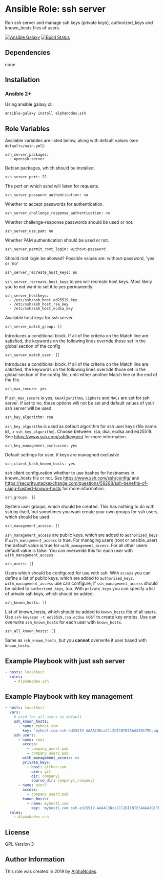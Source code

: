 # Ansible Role: ssh server

Run ssh server and manage ssh keys (private keys), authorized_keys and known_hosts files of users.

[![Ansible Galaxy](https://img.shields.io/badge/galaxy-alphanodes.ssh-660198.svg)](https://galaxy.ansible.com/AlphaNodes/ssh)
[![Build Status](https://travis-ci.org/AlphaNodes/ansible-ssh.svg?branch=master)](https://travis-ci.org/AlphaNodes/ansible-ssh)

## Dependencies

  none

## Installation

### Ansible 2+

Using ansible galaxy cli:

```bash
ansible-galaxy install alphanodes.ssh
```

## Role Variables

Available variables are listed below, along with default values (see `defaults/main.yml`):

```
ssh_server_packages:
  - openssh-server
```

Debian packages, which should be installed.


```
ssh_server_port: 22
```

The port on which sshd will listen for requests.


```
ssh_server_password_authentication: no
```

Whether to accept passwords for authentication.

```
ssh_server_challenge_response_authentication: no
```

Whether challenge-response passwords should be used or not.


```
ssh_server_use_pam: no
```

Whether PAM authentication should be used or not.


```
ssh_server_permit_root_login: without-password
```

Should root login be allowed? Possible values are: without-password, 'yes' or 'no'


```
ssh_server_recreate_host_keys: no
```

`ssh_server_recreate_host_keys` to yes will recreate host keys. Most likely you to not want to set it to
yes permanently.


```
ssh_server_hostkeys:
  - /etc/ssh/ssh_host_ed25519_key
  - /etc/ssh/ssh_host_rsa_key
  - /etc/ssh/ssh_host_ecdsa_key
```

Available host keys for ssh server.


```
ssh_server_match_group: []
```

Introduces a conditional block.  If all of the criteria on the Match line are satisfied, the keywords on the following lines override those set in the global section of the config

```
ssh_server_match_user: []
```

Introduces a conditional block.  If all of the criteria on the Match line are satisfied, the keywords on the following lines override those set in the global section of the config file, until either another Match line or the end of the file.


```
ssh_max_secure: yes
```

if `ssh_max_secure` is yes, `KexAlgorithms`, `Ciphers` and `MACs` are set for ssh server. If set to no, these
options will not be set and default values of your ssh server will be used.


```
ssh_key_algorithm: rsa
```

`ssh_key_algorithm` is used as default algorithm for ssh user keys (file name: id_ + `ssh_key_algorithm`). Choose between: rsa, dsa, ecdsa and ed25519. See https://www.ssh.com/ssh/keygen/ for more information.


```
ssh_key_management_exclusive: yes
```

Default settings for user, if keys are managned exclusive


```
ssh_client_hash_known_hosts: yes
```

ssh client configuration whether to use hashes for hostnames in known_hosts file or not. See https://www.ssh.com/ssh/config/ and https://security.stackexchange.com/questions/56268/ssh-benefits-of-using-hashed-known-hosts for more information.


```
ssh_groups: []
```

System user groups, which should be created. This has nothing to do with ssh by itself, but sometimes you want create your own groups for ssh users, which should be used.


```
ssh_management_access: []
```

`ssh_management_access` are public keys, which are added to `authorized_keys` if `with_management_access` is true.
For managing users (root or ansible_user) the default value is true for `with_management_access`. For all other users default value is false. You can overwride this for each user with `with_management_access`

```
ssh_users: []
```

Users which should be configured for use with ssh. With `access` you can define a list of public keys, which are added to `authorized_keys`. `with_management_access` use can configure, if `ssh_management_access` should be added to `authorized_keys`, too. With `private_keys` you can specify a list of private ssh keys, which should be added.


```
ssh_known_hosts: []
```

List of known_hosts, which should be added to `known_hosts` file of all users. Use `ssh-keyscan -t ed25519,rsa,ecdsa HOST` to create key entries. Use can overwrite `ssh_known_hosts` for each user with `known_hosts`.

```
ssh_all_known_hosts: []
```

Same as `ssh_known_hosts`, but you **cannot** overwrite it user based with `known_hosts`.


## Example Playbook with just ssh server

```yaml
- hosts: localhost
  roles:
    - AlphaNodes.ssh
```

## Example Playbook with key management

```yaml
- hosts: localhost
  vars:
    # used for all users as default
    ssh_known_hosts:
      - name: myhost.com
        key: 'myhost.com ssh-ed25519 AAAAC3NzaC1lZDI1NTE5AAAAIO1TMULuqiGtbwkbbPccedorx7jqlrDyRCHg3978a7iy'
    ssh_users:
      - name: root
        access:
          - company_user1.pub
          - company_user2.pub
        with_management_access: no
        private_keys:
          - host: github.com
            user: git
            dir: company1
            source_dir: company1_company2
      - name: user3
        access:
          - company_user3.pub
        known_hosts:
          - name: myhost1.com
            key: 'myhost1.com ssh-ed25519 AAAAC3NzaC1lZDI1NTE5AAAAIO1TMULuqiGtbwkbbPccedorx7jqlrDyRCHg3978a7iy'
  roles:
    - AlphaNodes.ssh
```

## License

GPL Version 3

## Author Information

This role was created in 2019 by [AlphaNodes](https://alphanodes.com/).
